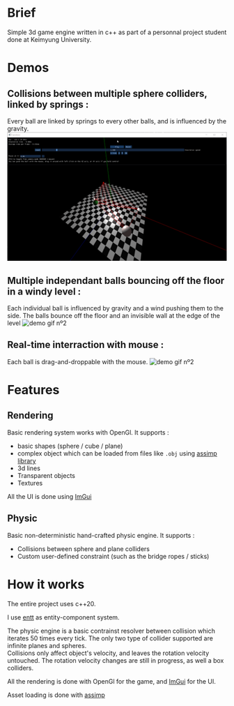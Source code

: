# Brief

Simple 3d game engine written in c++ as part of a personnal project student done at Keimyung University.

# Demos

## Collisions between multiple sphere colliders, linked by springs :
Every ball are linked by springs to every other balls, and is influenced by the gravity.
![demo gif nº1](./img/collisions.gif)

## Multiple independant balls bouncing off the floor in a windy level :
Each individual ball is influenced by gravity and a wind pushing them to the side. The balls bounce off the floor and an invisible wall at the edge of the level 
![demo gif nº2](./img/balls.gif)

## Real-time interraction with mouse :
Each ball is drag-and-droppable with the mouse.
![demo gif nº2](./img/bridge.gif)


# Features

## Rendering
Basic rendering system works with OpenGl. 
It supports :
- basic shapes (sphere / cube / plane)
- complex object which can be loaded from files like `.obj` using [assimp library](https://github.com/assimp/assimp)
- 3d lines
- Transparent objects
- Textures

All the UI is done using [ImGui](https://github.com/ocornut/imgui)

## Physic
Basic non-deterministic hand-crafted physic engine.
It supports :
- Collisions between sphere and plane colliders
- Custom user-defined constraint (such as the bridge ropes / sticks)

# How it works

The entire project uses c++20.

I use [entt](https://github.com/skypjack/entt) as entity-component system.

The physic engine is a basic contrainst resolver between collision which iterates 50 times every tick.
The only two type of collider supported are infinite planes and spheres.  
Collisions only affect object's velocity, and leaves the rotation velocity untouched. The rotation velocity changes are still in progress, as well a box colliders. 

All the rendering is done with OpenGl for the game, and [ImGui](https://github.com/ocornut/imgui) for the UI.

Asset loading is done with [assimp](https://github.com/assimp/assimp)

